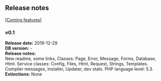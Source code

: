 ## Release notes

[[Coming features](https://github.com/experder/T2/blob/master/dev/notes.md#current-todos)]

### v0.1
**Release date:** 2019-12-29  
**DB version:** -  
**Release notes:**  
New readme, some links,
Classes: Page, Error, Message, Forms, Database, Html.
Service classes: Config, Files, Html, Request, Strings, Templates.
Compiler messages, Installer, Updater, dev stats.
PHP language level: 5.3.  
**Extinctions:** None


